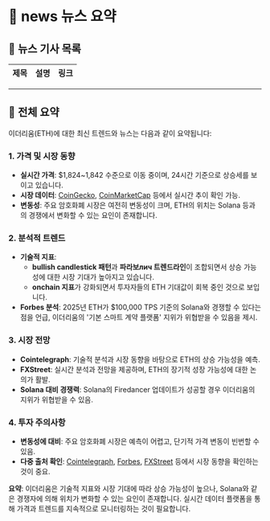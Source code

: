 # 📰 news 뉴스 요약

## 📌 뉴스 기사 목록
| 제목 | 설명 | 링크 |
|------|------|------|

---

## 🧾 전체 요약
이더리움(ETH)에 대한 최신 트렌드와 뉴스는 다음과 같이 요약됩니다:

### 1. **가격 및 시장 동향**  
- **실시간 가격**: $1,824~1,842 수준으로 이동 중이며, 24시간 기준으로 상승세를 보이고 있습니다.  
- **시장 데이터**: [CoinGecko](https://www.coingecko.com), [CoinMarketCap](https://coinmarketcap.com) 등에서 실시간 추이 확인 가능.  
- **변동성**: 주요 암호화폐 시장은 여전히 변동성이 크며, ETH의 위치는 Solana 등과의 경쟁에서 변화할 수 있는 요인이 존재합니다.

### 2. **분석적 트렌드**  
- **기술적 지표**:  
  - **bullish candlestick 패턴**과 **파라보лич 트렌드라인**이 조합되면서 상승 가능성에 대한 시장 기대가 높아지고 있습니다.  
  - **onchain 지표**가 강화되면서 투자자들의 ETH 기대값이 회복 중인 것으로 보입니다.  
- **Forbes 분석**: 2025년 ETH가 $100,000 TPS 기준의 Solana와 경쟁할 수 있다는 점을 언급, 이더리움의 '기본 스마트 계약 플랫폼' 지위가 위협받을 수 있음을 제시.

### 3. **시장 전망**  
- **Cointelegraph**: 기술적 분석과 시장 동향을 바탕으로 ETH의 상승 가능성을 예측.  
- **FXStreet**: 실시간 분석과 전망을 제공하며, ETH의 장기적 성장 가능성에 대한 논의가 활발.  
- **Solana 대비 경쟁력**: Solana의 Firedancer 업데이트가 성공할 경우 이더리움의 지위가 위협받을 수 있음.

### 4. **투자 주의사항**  
- **변동성에 대비**: 주요 암호화폐 시장은 예측이 어렵고, 단기적 가격 변동이 빈번할 수 있음.  
- **다중 출처 확인**: [Cointelegraph](https://cointelegraph.com), [Forbes](https://www.forbes.com), [FXStreet](https://fxstreet.com) 등에서 시장 동향을 확인하는 것이 중요.

**요약**: 이더리움은 기술적 지표와 시장 기대에 따라 상승 가능성이 높으나, Solana와 같은 경쟁자에 의해 위치가 변화할 수 있는 요인이 존재합니다. 실시간 데이터 플랫폼을 통해 가격과 트렌드를 지속적으로 모니터링하는 것이 필요합니다.